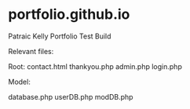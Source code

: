 # portfolio.github.io

Patraic Kelly Portfolio Test Build

Relevant files:

Root:
contact.html
thankyou.php
admin.php
login.php

Model:

database.php
userDB.php
modDB.php
